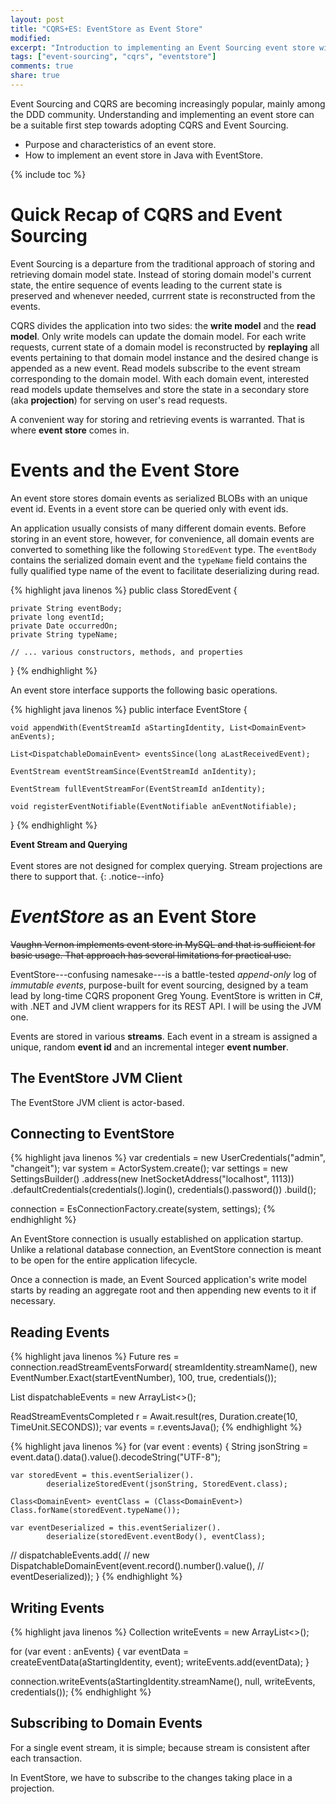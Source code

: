 ```yaml
---
layout: post
title: "CQRS+ES: EventStore as Event Store"
modified:
excerpt: "Introduction to implementing an Event Sourcing event store with [EventStore](https://eventstore.org)."
tags: ["event-sourcing", "cqrs", "eventstore"]
comments: true
share: true
---
```


Event Sourcing and CQRS are becoming increasingly popular, mainly among the DDD community. Understanding and implementing an event store can be a suitable first step towards adopting CQRS and Event Sourcing.

* Purpose and characteristics of an event store.
* How to implement an event store in Java with EventStore.

{% include toc %}

Quick Recap of CQRS and Event Sourcing
======================================

Event Sourcing is a departure from the traditional approach of storing and retrieving domain model state. Instead of storing domain model's current state, the entire sequence of events leading to the current state is preserved and whenever needed, currrent state is reconstructed from the events.

CQRS divides the application into two sides: the **write model** and the **read model**. Only write models can update the domain model. For each write requests, current state of a domain model is reconstructed by **replaying** all events pertaining to that domain model instance and the desired change is appended as a new event. Read models subscribe to the event stream corresponding to the domain model. With each domain event, interested read models update themselves and store the state in a secondary store (aka **projection**) for serving on user's read requests.

A convenient way for storing and retrieving events is warranted. That is where **event store** comes in.

Events and the Event Store
==========================

An event store stores domain events as serialized BLOBs with an unique event id. Events in a event store can be queried only with event ids. 

An application usually consists of many different domain events. Before storing in an event store, however, for convenience, all domain events are converted to something like the following `StoredEvent` type. The `eventBody` contains the serialized domain event and the `typeName` field contains the fully qualified type name of the event to facilitate deserializing during read.

{% highlight java linenos %}
public class StoredEvent {

    private String eventBody;
    private long eventId;
    private Date occurredOn;
    private String typeName;

    // ... various constructors, methods, and properties
}
{% endhighlight %}

An event store interface supports the following basic operations.

{% highlight java linenos %}
public interface EventStore {

    void appendWith(EventStreamId aStartingIdentity, List<DomainEvent> anEvents);

    List<DispatchableDomainEvent> eventsSince(long aLastReceivedEvent);

    EventStream eventStreamSince(EventStreamId anIdentity);

    EventStream fullEventStreamFor(EventStreamId anIdentity);

    void registerEventNotifiable(EventNotifiable anEventNotifiable);
}
{% endhighlight %}

**Event Stream and Querying**<br><br>Event stores are not designed for complex querying. Stream projections are there to support that.
{: .notice--info}

_EventStore_ as an Event Store
==============================

<s>Vaughn Vernon implements event store in MySQL and that is sufficient for basic usage. That approach has several limitations for practical use.</s>

EventStore---confusing namesake---is a battle-tested _append-only_ log of _immutable events_, purpose-built for event sourcing, designed by a team lead by long-time CQRS proponent Greg Young. EventStore is written in C#, with .NET and JVM client wrappers for its REST API. I will be using the JVM one.

Events are stored in various **streams**. Each event in a stream is assigned a unique, random **event id** and an incremental integer **event number**.

The EventStore JVM Client
-------------------------

The EventStore JVM client is actor-based.

Connecting to EventStore
------------------------

{% highlight java linenos %}
var credentials = new UserCredentials("admin", "changeit");
var system = ActorSystem.create();
var settings = new SettingsBuilder()
        .address(new InetSocketAddress("localhost", 1113))
        .defaultCredentials(credentials().login(), credentials().password())
        .build();

connection = EsConnectionFactory.create(system, settings);
{% endhighlight %}

An EventStore connection is usually established on application startup. Unlike a relational database connection, an EventStore connection is meant to be open for the entire application lifecycle.

Once a connection is made, an Event Sourced application's write model starts by reading an aggregate root and then appending new events to it if necessary.

Reading Events
--------------

{% highlight java linenos %}
Future<ReadStreamEventsCompleted> res = connection.readStreamEventsForward(
                    streamIdentity.streamName(),
                    new EventNumber.Exact(startEventNumber),
                    100,
                    true,
                    credentials());

List<DispatchableDomainEvent> dispatchableEvents = new ArrayList<>();

ReadStreamEventsCompleted r = Await.result(res, Duration.create(10, TimeUnit.SECONDS));
var events = r.eventsJava();
{% endhighlight %}

{% highlight java linenos %}
for (var event : events) {
    String jsonString = event.data().data().value().decodeString("UTF-8");

    var storedEvent = this.eventSerializer().
            deserializeStoredEvent(jsonString, StoredEvent.class);

    Class<DomainEvent> eventClass = (Class<DomainEvent>) Class.forName(storedEvent.typeName());

    var eventDeserialized = this.eventSerializer().
            deserialize(storedEvent.eventBody(), eventClass);

//    dispatchableEvents.add(
//            new DispatchableDomainEvent(event.record().number().value(),
//                    eventDeserialized));
}
{% endhighlight %}

Writing Events
--------------

{% highlight java linenos %}
Collection<EventData> writeEvents = new ArrayList<>();

for (var event : anEvents) {
    var eventData = createEventData(aStartingIdentity, event);
    writeEvents.add(eventData);
}

connection.writeEvents(aStartingIdentity.streamName(), null, writeEvents, credentials());
{% endhighlight %}

Subscribing to Domain Events
----------------------------

For a single event stream, it is simple; because stream is consistent after each transaction.

In EventStore, we have to subscribe to the changes taking place in a projection.
